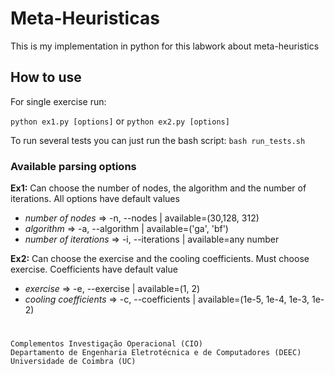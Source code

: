 # Meta-Heuristicas 
   
This is my implementation in python for this labwork about meta-heuristics

## How to use 

For single exercise run:

  `python ex1.py [options]` or `python ex2.py [options]`
  
To run several tests you can just run the bash script: `bash run_tests.sh`
  
### Available parsing options
 
**Ex1:** 
  Can choose the number of nodes, the algorithm and the number of iterations. All options have default values
    
  * *number of nodes* => -n, --nodes | available=(30,128, 312)
  * *algorithm* => -a, --algorithm | available=('ga', 'bf')
  * *number of iterations* => -i, --iterations | available=any number

**Ex2:**
  Can choose the exercise and the cooling coefficients. Must choose exercise. Coefficients have default value
  
  * *exercise* => -e, --exercise | available=(1, 2)
  * *cooling coefficients* => -c, --coefficients | available=(1e-5, 1e-4, 1e-3, 1e-2)
        

#
    Complementos Investigação Operacional (CIO)
    Departamento de Engenharia Eletrotécnica e de Computadores (DEEC)
    Universidade de Coimbra (UC)
 



